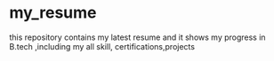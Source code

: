 # my_resume
this repository contains my latest resume and it shows my progress in B.tech ,including my all skill, certifications,projects
